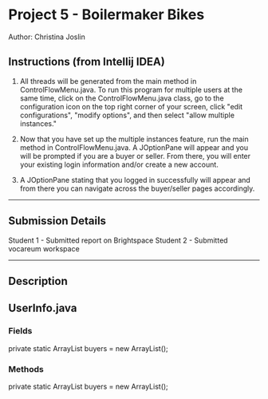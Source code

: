 # Project 5 - Boilermaker Bikes 
Author: Christina Joslin 

## Instructions (from Intellij IDEA) 

1) All threads will be generated from the main method in ControlFlowMenu.java. To run this program for multiple users at the same time, click on the ControlFlowMenu.java class, go to the configuration icon on the top right corner of your screen, click "edit configurations", "modify options", and then select "allow multiple instances." 

2) Now that you have set up the multiple instances feature, run the main method in ControlFlowMenu.java. A JOptionPane will appear and you will be prompted if you are a buyer or seller. From there, you will enter your existing login information and/or create a new account. 

3) A JOptionPane stating that you logged in successfully will appear and from there you can navigate across the buyer/seller pages accordingly. 


**********
## Submission Details
Student 1 - Submitted report on Brightspace
Student 2 - Submitted vocareum workspace 
**********
## Description 

## UserInfo.java 
### Fields  
private static ArrayList<Buyer> buyers = new ArrayList<Buyer>();

### Methods

private static ArrayList<Buyer> buyers = new ArrayList<Buyer>();

